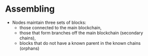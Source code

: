# Assembling



* Nodes maintain three sets of blocks: 
   * those connected to the main blockchain, 
   * those that form branches off the main blockchain (secondary chains), 
   * blocks that do not have a known parent in the known chains (orphans)


